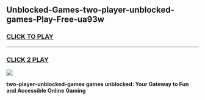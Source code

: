 
## Unblocked-Games-two-player-unblocked-games-Play-Free-ua93w
<h3>
<a href="https://premium76.site?title=two-player-unblocked-games&ref=12A">CLICK TO PLAY</a></h3>
<hr>

<h3>
<a href="https://premium76.site?title=two-player-unblocked-games&ref=12A">CLICK 2 PLAY</a>
  
</h3>

<a href="https://premium76.site?title=two-player-unblocked-games&ref=12A"><img src="https://clearcache.store/games.png"></a>


**two-player-unblocked-games games unblocked: Your Gateway to Fun and Accessible Online Gaming**

